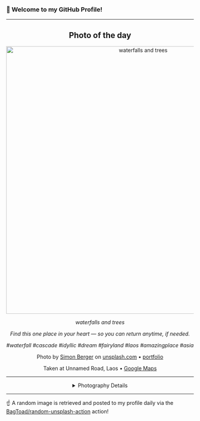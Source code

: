 ### 👋 Welcome to my GitHub Profile!

----
<div align="center">

## Photo of the day
  
  <a href="https://unsplash.com/photos/waterfalls-and-trees-9Ct73yKbpEo"><img width="720" src="https://images.unsplash.com/photo-1535961652354-923cb08225a7?crop=entropy&cs=tinysrgb&fit=max&fm=jpg&ixid=M3w1OTQ0OTd8MHwxfHJhbmRvbXx8fHx8fHx8fDE3NDQ0MzgxNDB8&ixlib=rb-4.0.3&q=80&w=1080" alt="waterfalls and trees"></a>
  
  <em>waterfalls and trees</em>
  
  <em>Find this one place in your heart —
so you can return anytime,
if needed.

#waterfall #cascade #idyllic #dream #fairyland #laos #amazingplace #asia</em>

  Photo by [Simon Berger](https://www.flickr.com/photos/simon_berger/) on [unsplash.com](https://unsplash.com/) • [portfolio](https://www.flickr.com/photos/simon_berger/)
  
  Taken at Unnamed Road, Laos • [Google Maps](https://www.google.com/maps/search/?api=1&query=19.7525,101.99633333)
  
  ---
  
<details>
<summary>Photography Details</summary>
  
| Parameter     | Value |
| ------------- | ----- |
| Camera Model  | DMC-GF2 |
| Exposure Time | 1/320 |
| Aperture      | 2.5 |
| Focal Length  | 14.0 |
| ISO           | 100 |
| Location      | Unnamed Road, Laos (Laos) |
| Coordinates   | Latitude 19.7525, Longitude 101.99633333 |

</details>

</div>

----

☝️ A random image is retrieved and posted to my profile daily via the [BagToad/random-unsplash-action](https://github.com/BagToad/random-unsplash-action) action!
